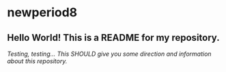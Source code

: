 # newperiod8
## Hello World! This is a README for my repository.
*Testing, testing... This SHOULD give you some direction and information about this repository.*
